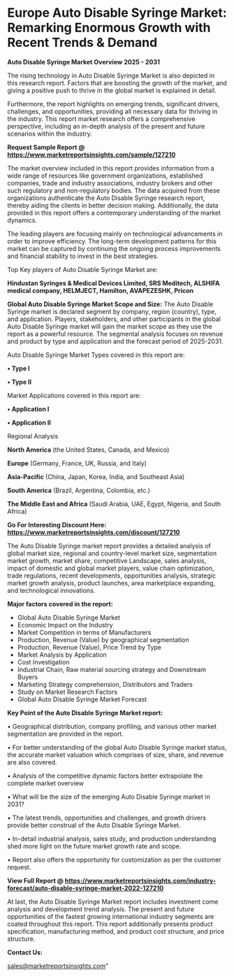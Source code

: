  # Europe Auto Disable Syringe Market: Remarking Enormous Growth with Recent Trends & Demand

<Strong> Auto Disable Syringe Market Overview 2025 - 2031</strong>

The rising technology in Auto Disable Syringe Market is also depicted in this research report. Factors that are boosting the growth of the market, and giving a positive push to thrive in the global market is explained in detail.

Furthermore, the report highlights on emerging trends, significant drivers, challenges, and opportunities, providing all necessary data for thriving in the industry. This report market research offers a comprehensive perspective, including an in-depth analysis of the present and future scenarios within the industry.

<strong>Request Sample Report @ <a href=https://www.marketreportsinsights.com/sample/127210>https://www.marketreportsinsights.com/sample/127210</a></strong>

The market overview included in this report provides information from a wide range of resources like government organizations, established companies, trade and industry associations, industry brokers and other such regulatory and non-regulatory bodies. The data acquired from these organizations authenticate the Auto Disable Syringe research report, thereby aiding the clients in better decision making. Additionally, the data provided in this report offers a contemporary understanding of the market dynamics.

The leading players are focusing mainly on technological advancements in order to improve efficiency. The long-term development patterns for this market can be captured by continuing the ongoing process improvements and financial stability to invest in the best strategies.

Top Key players of Auto Disable Syringe Market are:

<strong>Hindustan Syringes & Medical Devices Limited, SRS Meditech, ALSHIFA medical company, HELMJECT, Hamilton, AVAPEZESHK, Pricon</strong>

<strong><b>Global Auto Disable Syringe Market Scope and Size:</b></strong>
The Auto Disable Syringe market is declared segment by company, region (country), type, and application. Players, stakeholders, and other participants in the global Auto Disable Syringe market will gain the market scope as they use the report as a powerful resource. The segmental analysis focuses on revenue and product by type and application and the forecast period of 2025-2031.

Auto Disable Syringe Market Types covered in this report are:

<strong>• Type I

• Type II</strong>

Market Applications covered in this report are:

<strong>• Application I

• Application II</strong> 

Regional Analysis

<strong>North America</strong> (the United States, Canada, and Mexico)

<strong>Europe</strong> (Germany, France, UK, Russia, and Italy)

<strong>Asia-Pacific</strong> (China, Japan, Korea, India, and Southeast Asia)

<strong>South America</strong> (Brazil, Argentina, Colombia, etc.)

<strong>The Middle East and Africa</strong> (Saudi Arabia, UAE, Egypt, Nigeria, and South Africa)

<strong>Go For Interesting Discount Here: <a href=https://www.marketreportsinsights.com/discount/127210>https://www.marketreportsinsights.com/discount/127210</a></strong>

The Auto Disable Syringe market report provides a detailed analysis of global market size, regional and country-level market size, segmentation market growth, market share, competitive Landscape, sales analysis, impact of domestic and global market players, value chain optimization, trade regulations, recent developments, opportunities analysis, strategic market growth analysis, product launches, area marketplace expanding, and technological innovations.

<strong><b>Major factors covered in the report:</b></strong>
<ul>
  <li>Global Auto Disable Syringe Market </li>
  <li>Economic Impact on the Industry</li>
  <li>Market Competition in terms of Manufacturers</li>
  <li>Production, Revenue (Value) by geographical segmentation</li>
  <li>Production, Revenue (Value), Price Trend by Type</li>
  <li>Market Analysis by Application</li>
  <li>Cost Investigation</li>
  <li>Industrial Chain, Raw material sourcing strategy and Downstream Buyers</li>
  <li>Marketing Strategy comprehension, Distributors and Traders</li>
  <li>Study on Market Research Factors</li>
  <li>Global Auto Disable Syringe Market Forecast</li>
</ul>

<strong><b>Key Point of the Auto Disable Syringe Market report:</b></strong>

• Geographical distribution, company profiling, and various other market segmentation are provided in the report.

• For better understanding of the global Auto Disable Syringe market status, the accurate market valuation which comprises of size, share, and revenue are also covered.

• Analysis of the competitive dynamic factors better extrapolate the complete market overview

• What will be the size of the emerging Auto Disable Syringe market in 2031?

• The latest trends, opportunities and challenges, and growth drivers provide better construal of the Auto Disable Syringe Market.

• In-detail industrial analysis, sales study, and production understanding shed more light on the future market growth rate and scope.

• Report also offers the opportunity for customization as per the customer request.

<strong><b>View Full Report @ <a href=https://www.marketreportsinsights.com/industry-forecast/auto-disable-syringe-market-2022-127210>https://www.marketreportsinsights.com/industry-forecast/auto-disable-syringe-market-2022-127210</a></b></strong>


At last, the Auto Disable Syringe Market report includes investment come analysis and development trend analysis. The present and future opportunities of the fastest growing international industry segments are coated throughout this report. This report additionally presents product specification, manufacturing method, and product cost structure, and price structure.

<strong>Contact Us:</strong>

sales@marketreportsinsights.com"
